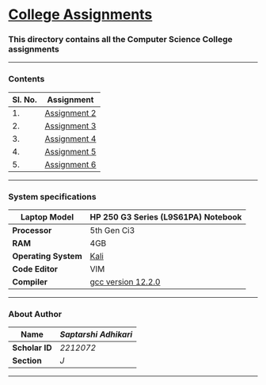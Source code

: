 # [College Assignments](https://github.com/Mastermind-sap/c-learn/tree/main/assignments)
### This directory contains all the Computer Science College assignments
---

### Contents

| Sl. No. | Assignment |
| ----------- | ----------- |
| 1. | [Assignment 2](https://github.com/Mastermind-sap/c-learn/tree/main/assignments/assignment2) |
| 2. | [Assignment 3](https://github.com/Mastermind-sap/c-learn/tree/main/assignments/assignment3) |
| 3. | [Assignment 4](https://github.com/Mastermind-sap/c-learn/tree/main/assignments/assignment4) |
| 4. | [Assignment 5](https://github.com/Mastermind-sap/c-learn/tree/main/assignments/assignment5) |
| 5.| [Assignment 6](https://github.com/Mastermind-sap/c-learn/tree/main/assignments/assignment6) |

---

### System specifications

| **Laptop Model** | HP 250 G3  Series (L9S61PA) Notebook |
| ----------- | ----------- |
| **Processor** | 5th Gen Ci3 |
| **RAM** | 4GB |
| **Operating System**| [Kali](https://www.kali.org/) |
| **Code Editor** | VIM |
| **Compiler** | [gcc version 12.2.0](https://gcc.gnu.org/onlinedocs/12.2.0/) |

---

### About Author

| **Name** | *Saptarshi Adhikari* |
| ----------- | ----------- |
| **Scholar ID** | *2212072* |
| **Section** | *J* |

---
